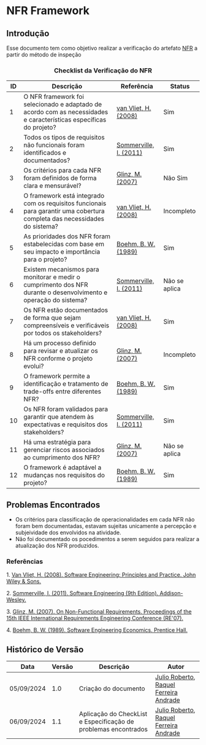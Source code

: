# NFR Framework

## Introdução

Esse documento tem como objetivo realizar a verificação do artefato [NFR](../../ModelagemAgil/nfr-framework.md) a partir do método de inspeção

<center>

### Checklist da Verificação do NFR

| ID  | Descrição                                                                                                           | Referência | Status |
|-----|---------------------------------------------------------------------------------------------------------------------|------------|--------|
| 1   | O NFR framework foi selecionado e adaptado de acordo com as necessidades e características específicas do projeto? | [van Vliet, H. (2008)](#principles-practices)         |    Sim    |
| 2   | Todos os tipos de requisitos não funcionais foram identificados e documentados? | [Sommerville, I. (2011)](#software)         |   Sim     |
| 3   | Os critérios para cada NFR foram definidos de forma clara e mensurável?                                           | [Glinz, M. (2007)](#functional-requirements)          |    Não Sim    |
| 4   | O framework está integrado com os requisitos funcionais para garantir uma cobertura completa das necessidades do sistema? | [van Vliet, H. (2008)](#principles-practices)          |    Incompleto    |
| 5   | As prioridades dos NFR foram estabelecidas com base em seu impacto e importância para o projeto?                  | [Boehm, B. W. (1989)](#software-economics)          |    Sim    |
| 6   | Existem mecanismos para monitorar e medir o cumprimento dos NFR durante o desenvolvimento e operação do sistema?   | [Sommerville, I. (2011)](#software)          |     Não se aplica   |
| 7   | Os NFR estão documentados de forma que sejam compreensíveis e verificáveis por todos os stakeholders?             | [van Vliet, H. (2008)](#principles-practices)          |   Sim     |
| 8   | Há um processo definido para revisar e atualizar os NFR conforme o projeto evolui?                                | [Glinz, M. (2007)](#functional-requirements)          |  Incompleto      |
| 9   | O framework permite a identificação e tratamento de trade-offs entre diferentes NFR?                             | [Boehm, B. W. (1989)](#software-economics)          |  Sim      |
| 10  | Os NFR foram validados para garantir que atendem às expectativas e requisitos dos stakeholders?                   | [Sommerville, I. (2011)](#software)          |     Sim   |
| 11  | Há uma estratégia para gerenciar riscos associados ao cumprimento dos NFR?                                        | [Glinz, M. (2007)](#functional-requirements)          |     Não se aplica   |
| 12  | O framework é adaptável a mudanças nos requisitos do projeto?                        | [Boehm, B. W. (1989)](#software-economics)          |    Sim    |

</center>

## Problemas Encontrados

- Os critérios para classificação de operacionalidades em cada NFR não foram bem documentadas, estavam sujeitas unicamente a percepção e subjeividade dos envolvidos na atividade.
- Não foi documentado os pocedimentos a serem seguidos para realizar a atualização dos NFR produzidos.

### Referências

<a id="principles-practices">1.</a> [Van Vliet, H. (2008). Software Engineering: Principles and Practice. John Wiley & Sons.](https://books.google.com.br/books/about/Software_Engineering.html?id=0HEhAQAAIAAJ&redir_esc=y)  

<a id="software">2.</a> [Sommerville, I. (2011). Software Engineering (9th Edition). Addison-Wesley.](https://archive.org/details/sommerville-ian-engenharia-de-software-2011/page/108/mode/2up)  

<a id="functional-requirements">3.</a> [Glinz, M. (2007). On Non-Functional Requirements. Proceedings of the 15th IEEE International Requirements Engineering Conference (RE'07).](https://dl.acm.org/doi/book/10.5555/1577331)  

<a id="software-economics">4.</a> [Boehm, B. W. (1989). Software Engineering Economics. Prentice Hall.](https://archive.org/details/softwareengineer0000boeh)

## Histórico de Versão

<center>

| Data | Versão | Descrição | Autor |
| ---- | ------ | --------- | ----- |
| 05/09/2024 | 1.0 | Criação do documento | [Julio Roberto](https://github.com/JulioR2022), [Raquel Ferreira Andrade](https://github.com/raquel-andrade) |
| 06/09/2024 | 1.1 | Aplicação do CheckList e Especificação de problemas encontrados |[Julio Roberto](https://github.com/JulioR2022), [Raquel Ferreira Andrade](https://github.com/raquel-andrade)|

</center>